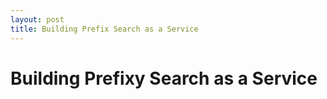 ```yaml
---
layout: post
title: Building Prefix Search as a Service
---
```


# Building Prefixy Search as a Service

